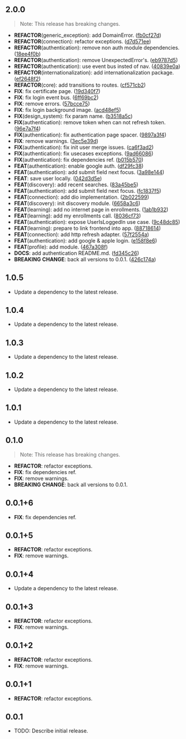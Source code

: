 ## 2.0.0

> Note: This release has breaking changes.

 - **REFACTOR**(generic_exception): add DomainError. ([fb0cf27d](https://github.com/qcx/chimera/commit/fb0cf27d1dbacfa6221864d901d15f094d176b32))
 - **REFACTOR**(connection): refactor exceptions. ([d7d571ee](https://github.com/qcx/chimera/commit/d7d571ee16b8398412f9332b718e906e4f6181ee))
 - **REFACTOR**(authentication): remove non auth module dependencies. ([18ee4f0b](https://github.com/qcx/chimera/commit/18ee4f0b897ce7993c8e70587533c4e59ee24684))
 - **REFACTOR**(authentication): remove UnexpectedError's. ([eb9787d5](https://github.com/qcx/chimera/commit/eb9787d5a2e3bc7457d332eb4909bd8f4ad2be51))
 - **REFACTOR**(authentication): use event bus insted of nav. ([40839e0a](https://github.com/qcx/chimera/commit/40839e0ac8f37698b1f27cc7587b653491d0a5ca))
 - **REFACTOR**(internationalization): add internationalization package. ([ef2648f2](https://github.com/qcx/chimera/commit/ef2648f27c9aba3dc136ac5b5ed6fec3e235bf7c))
 - **REFACTOR**(core): add transitions to routes. ([cf571cb2](https://github.com/qcx/chimera/commit/cf571cb2d7149eb4c3da3d9c1f7510c3d38c6331))
 - **FIX**: fix certificate page. ([19d340f7](https://github.com/qcx/chimera/commit/19d340f77c5998eee063c9817399c09b1795260e))
 - **FIX**: fix login event bus. ([6ff69bc2](https://github.com/qcx/chimera/commit/6ff69bc2076e8a5f8c272eb05b660d5faf15e72e))
 - **FIX**: remove errors. ([57bcce75](https://github.com/qcx/chimera/commit/57bcce75a2c5ede63abfe37de80dd07501cada83))
 - **FIX**: fix login background image. ([acd48ef5](https://github.com/qcx/chimera/commit/acd48ef53c77f32b1cbf568083cdff61889541e3))
 - **FIX**(design_system): fix param name. ([b3518a5c](https://github.com/qcx/chimera/commit/b3518a5c8ce301e1321d1571fada6449effda17d))
 - **FIX**(authentication): remove token when can not refresh token. ([96e7a7f4](https://github.com/qcx/chimera/commit/96e7a7f4fda61cb8a2f67e5869dba3cfc2b208e9))
 - **FIX**(authentication): fix authentication page spacer. ([9897a3f4](https://github.com/qcx/chimera/commit/9897a3f4c845328d224ff871d18ac9ec5e5a4772))
 - **FIX**: remove warnings. ([3ec5e39d](https://github.com/qcx/chimera/commit/3ec5e39d4ed826aa144013e11ce481da7728c753))
 - **FIX**(authentication): fix init user merge issues. ([ca6f3ad2](https://github.com/qcx/chimera/commit/ca6f3ad2399eb6d9a62a313cec0b93f4ec968314))
 - **FIX**(authentication): fix usecases exceptions. ([9ad66086](https://github.com/qcx/chimera/commit/9ad66086d45328ded8f8e04d6fdb988152ea4628))
 - **FIX**(authentication): fix dependencies ref. ([b015b570](https://github.com/qcx/chimera/commit/b015b5700b65039147949fb4464868e4e502bbda))
 - **FEAT**(authentication): enable google auth. ([df29fc38](https://github.com/qcx/chimera/commit/df29fc382d4fd85206486ef81799e6cc5676f8bc))
 - **FEAT**(authentication): add submit field next focus. ([3a98e144](https://github.com/qcx/chimera/commit/3a98e1445d981230007e187dda79528693a41ec1))
 - **FEAT**: save user locally. ([042d3d5e](https://github.com/qcx/chimera/commit/042d3d5e23f9a2ddb1558bcf069f1e92e35c5636))
 - **FEAT**(discovery): add recent searches. ([83a45be5](https://github.com/qcx/chimera/commit/83a45be53c68c13f5dd11e78255c02292ad69eb7))
 - **FEAT**(authentication): add submit field next focus. ([fc1837f5](https://github.com/qcx/chimera/commit/fc1837f59fb352655ddb6fa0350a167870c2103e))
 - **FEAT**(connection): add dio implementation. ([2b022599](https://github.com/qcx/chimera/commit/2b022599e57b17ad065e800cd8b02c0e9869c3a8))
 - **FEAT**(discovery): init discovery module. ([6658a3c6](https://github.com/qcx/chimera/commit/6658a3c6b46debbe9a8245d7349eb907c4029763))
 - **FEAT**(learning): add no internet page in enrollments. ([1ab1b932](https://github.com/qcx/chimera/commit/1ab1b93279ba6e4ac50bd05b35c638d1788696ae))
 - **FEAT**(learning): add my enrollments call. ([8036cf73](https://github.com/qcx/chimera/commit/8036cf731522c989ae36b982158288c5c0c47e19))
 - **FEAT**(authentication): expose UserIsLoggedIn use case. ([9c48dc85](https://github.com/qcx/chimera/commit/9c48dc8592f92896ecb786dcc26b4449c24fb9ce))
 - **FEAT**(learning): prepare to link frontend into app. ([88718614](https://github.com/qcx/chimera/commit/88718614408d2123349f4a5001776683f06d407d))
 - **FEAT**(connection): add http refresh adapter. ([57f2554a](https://github.com/qcx/chimera/commit/57f2554a3c8226b660af4e6873882e10491f8b00))
 - **FEAT**(authentication): add google & apple login. ([e158f8e6](https://github.com/qcx/chimera/commit/e158f8e6402932f4bde32e55d0f27109c0387770))
 - **FEAT**(profile): add module. ([467a308f](https://github.com/qcx/chimera/commit/467a308fd4fe6086f721498e2f5fb44320dd7243))
 - **DOCS**: add authentication README.md. ([fd345c26](https://github.com/qcx/chimera/commit/fd345c262c8bc1d6af7e3552939ef24936df95ee))
 - **BREAKING** **CHANGE**: back all versions to 0.0.1. ([426c174a](https://github.com/qcx/chimera/commit/426c174ae5ecf465b1e53d5fa3278fc3948c4c74))

## 1.0.5

 - Update a dependency to the latest release.

## 1.0.4

 - Update a dependency to the latest release.

## 1.0.3

 - Update a dependency to the latest release.

## 1.0.2

 - Update a dependency to the latest release.

## 1.0.1

 - Update a dependency to the latest release.

## 0.1.0

> Note: This release has breaking changes.

 - **REFACTOR**: refactor exceptions.
 - **FIX**: fix dependencies ref.
 - **FIX**: remove warnings.
 - **BREAKING** **CHANGE**: back all versions to 0.0.1.

## 0.0.1+6

 - **FIX**: fix dependencies ref.

## 0.0.1+5

 - **REFACTOR**: refactor exceptions.
 - **FIX**: remove warnings.

## 0.0.1+4

 - Update a dependency to the latest release.

## 0.0.1+3

 - **REFACTOR**: refactor exceptions.
 - **FIX**: remove warnings.

## 0.0.1+2

 - **REFACTOR**: refactor exceptions.
 - **FIX**: remove warnings.

## 0.0.1+1

 - **REFACTOR**: refactor exceptions.

## 0.0.1

* TODO: Describe initial release.

